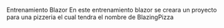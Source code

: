 Entrenamiento Blazor
En este entrenamiento blazor se creara un proyecto para una pizzeria el cual tendra el nombre de BlazingPizza

